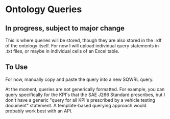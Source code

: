 # Ontology Queries
## In progress, subject to major change
This is where queries will be stored, though they are also stored in the .rdf of the ontology itself. For now I will upload individual query statements in .txt files, or maybe in individual cells of an Excel table.
## To Use
For now, manually copy and paste the query into a new SQWRL query. 

At the moment, queries are not generically formatted. For example, you can query specifically for the KPI's that the SAE J266 Standard prescribes, but I don't have a generic "query for all KPI's prescribed by a vehicle testing document" statement. A template-based querying approach would probably work best with an API.


